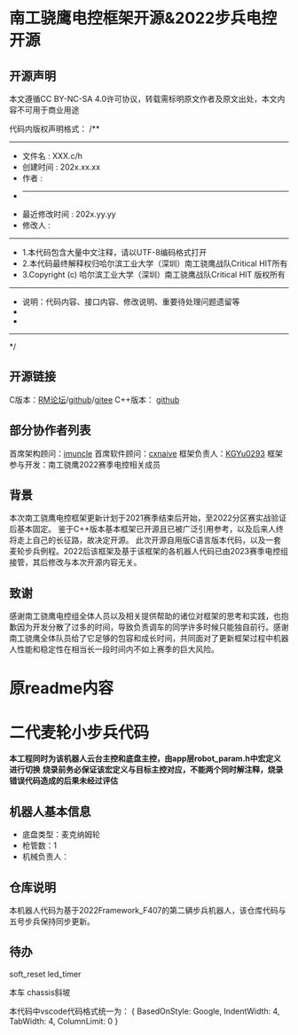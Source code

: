 # 南工骁鹰电控框架开源&2022步兵电控开源
## 开源声明
本文遵循CC BY-NC-SA 4.0许可协议，转载需标明原文作者及原文出处，本文内容不可用于商业用途

代码内版权声明格式：
/**
  ******************************************************************************
  * 文件名          : XXX.c/h
  * 创建时间        : 202x.xx.xx
  * 作者            : 
  * ----------------------------------------------------------------------------
  * 最近修改时间    : 202x.yy.yy
  * 修改人          : 
  ******************************************************************************
  * 1.本代码包含大量中文注释，请以UTF-8编码格式打开
  * 2.本代码最终解释权归哈尔滨工业大学（深圳）南工骁鹰战队Critical HIT所有
  * 3.Copyright (c) 哈尔滨工业大学（深圳）南工骁鹰战队Critical HIT 版权所有
  ******************************************************************************
  * 说明：代码内容、接口内容、修改说明、重要待处理问题遗留等
  * 
  * 
  ******************************************************************************
  */

## 开源链接
C版本：[RM论坛](https://bbs.robomaster.com/article/19321)/[github](https://github.com/KGYu0293/Infantry2022V2_mecanum_f407)/[gitee](https://gitee.com/KGYu/Infantry2022V2_mecanum_f407)
C++版本：
[github](https://github.com/cxnaive/Framework_F407_cpp)

## 部分协作者列表
首席架构顾问：[imuncle](https://github.com/imuncle)
首席软件顾问：[cxnaive](https://github.com/cxnaive)
框架负责人：[KGYu0293](https://github.com/KGYu0293)
框架参与开发：南工骁鹰2022赛季电控相关成员

## 背景
本次南工骁鹰电控框架更新计划于2021赛季结束后开始，至2022分区赛实战验证后基本固定。
鉴于C++版本基本框架已开源且已被广泛引用参考，以及后来人终将走上自己的长征路，故决定开源。
此次开源自用版C语言版本代码，以及一套麦轮步兵例程。2022后该框架及基于该框架的各机器人代码已由2023赛季电控组接管，其后修改与本次开源内容无关。

## 致谢
感谢南工骁鹰电控组全体人员以及相关提供帮助的诸位对框架的思考和实践，也抱歉因为开发分散了过多的时间，导致负责调车的同学许多时候只能独自前行。感谢南工骁鹰全体队员给了它足够的包容和成长时间，共同面对了更新框架过程中机器人性能和稳定性在相当长一段时间内不如上赛季的巨大风险。



# 原readme内容
# 二代麦轮小步兵代码
**本工程同时为该机器人云台主控和底盘主控，由app层robot_param.h中宏定义进行切换**
**烧录前务必保证该宏定义与目标主控对应，不能两个同时解注释，烧录错误代码造成的后果未经过评估**

## 机器人基本信息
* 底盘类型：麦克纳姆轮
* 枪管数：1
* 机械负责人：

## 仓库说明
本机器人代码为基于2022Framework_F407的第二辆步兵机器人，该仓库代码与五号步兵保持同步更新。

## 待办
soft_reset
led_timer

本车
chassis斜坡

本代码中vscode代码格式统一为：
{ BasedOnStyle: Google, IndentWidth: 4, TabWidth: 4, ColumnLimit: 0 }